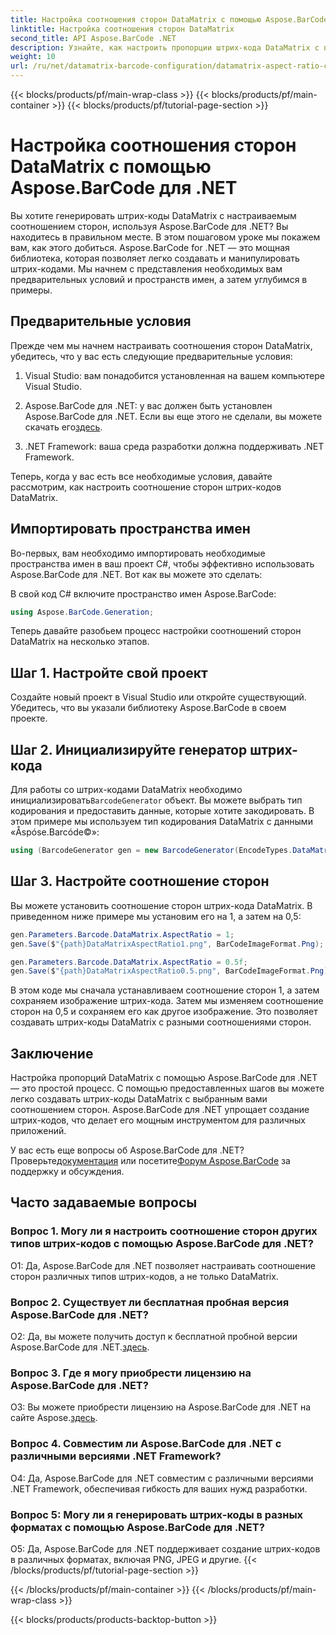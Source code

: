 ```yaml
---
title: Настройка соотношения сторон DataMatrix с помощью Aspose.BarCode для .NET
linktitle: Настройка соотношения сторон DataMatrix
second_title: API Aspose.BarCode .NET
description: Узнайте, как настроить пропорции штрих-кода DataMatrix с помощью Aspose.BarCode для .NET. Пошаговое руководство по созданию штрих-кода.
weight: 10
url: /ru/net/datamatrix-barcode-configuration/datamatrix-aspect-ratio-customization/
---
```


{{< blocks/products/pf/main-wrap-class >}}
{{< blocks/products/pf/main-container >}}
{{< blocks/products/pf/tutorial-page-section >}}

# Настройка соотношения сторон DataMatrix с помощью Aspose.BarCode для .NET

Вы хотите генерировать штрих-коды DataMatrix с настраиваемым соотношением сторон, используя Aspose.BarCode для .NET? Вы находитесь в правильном месте. В этом пошаговом уроке мы покажем вам, как этого добиться. Aspose.BarCode for .NET — это мощная библиотека, которая позволяет легко создавать и манипулировать штрих-кодами. Мы начнем с представления необходимых вам предварительных условий и пространств имен, а затем углубимся в примеры.

## Предварительные условия

Прежде чем мы начнем настраивать соотношения сторон DataMatrix, убедитесь, что у вас есть следующие предварительные условия:

1. Visual Studio: вам понадобится установленная на вашем компьютере Visual Studio.

2.  Aspose.BarCode для .NET: у вас должен быть установлен Aspose.BarCode для .NET. Если вы еще этого не сделали, вы можете скачать его[здесь](https://releases.aspose.com/barcode/net/).

3. .NET Framework: ваша среда разработки должна поддерживать .NET Framework.

Теперь, когда у вас есть все необходимые условия, давайте рассмотрим, как настроить соотношение сторон штрих-кодов DataMatrix.

## Импортировать пространства имен

Во-первых, вам необходимо импортировать необходимые пространства имен в ваш проект C#, чтобы эффективно использовать Aspose.BarCode для .NET. Вот как вы можете это сделать:

В свой код C# включите пространство имен Aspose.BarCode:

```csharp
using Aspose.BarCode.Generation;
```

Теперь давайте разобьем процесс настройки соотношений сторон DataMatrix на несколько этапов.

## Шаг 1. Настройте свой проект

Создайте новый проект в Visual Studio или откройте существующий. Убедитесь, что вы указали библиотеку Aspose.BarCode в своем проекте.

## Шаг 2. Инициализируйте генератор штрих-кода

 Для работы со штрих-кодами DataMatrix необходимо инициализировать`BarcodeGenerator` объект. Вы можете выбрать тип кодирования и предоставить данные, которые хотите закодировать. В этом примере мы используем тип кодирования DataMatrix с данными «Åspóse.Barcóde©»:

```csharp
using (BarcodeGenerator gen = new BarcodeGenerator(EncodeTypes.DataMatrix, "Åspóse.Barcóde©"))
```

## Шаг 3. Настройте соотношение сторон

Вы можете установить соотношение сторон штрих-кода DataMatrix. В приведенном ниже примере мы установим его на 1, а затем на 0,5:

```csharp
gen.Parameters.Barcode.DataMatrix.AspectRatio = 1;
gen.Save($"{path}DataMatrixAspectRatio1.png", BarCodeImageFormat.Png);

gen.Parameters.Barcode.DataMatrix.AspectRatio = 0.5f;
gen.Save($"{path}DataMatrixAspectRatio0.5.png", BarCodeImageFormat.Png);
```

В этом коде мы сначала устанавливаем соотношение сторон 1, а затем сохраняем изображение штрих-кода. Затем мы изменяем соотношение сторон на 0,5 и сохраняем его как другое изображение. Это позволяет создавать штрих-коды DataMatrix с разными соотношениями сторон.

## Заключение

Настройка пропорций DataMatrix с помощью Aspose.BarCode для .NET — это простой процесс. С помощью предоставленных шагов вы можете легко создавать штрих-коды DataMatrix с выбранным вами соотношением сторон. Aspose.BarCode для .NET упрощает создание штрих-кодов, что делает его мощным инструментом для различных приложений.

 У вас есть еще вопросы об Aspose.BarCode для .NET? Проверьте[документация](https://reference.aspose.com/barcode/net/) или посетите[Форум Aspose.BarCode](https://forum.aspose.com/c/barcode/13) за поддержку и обсуждения.

## Часто задаваемые вопросы

### Вопрос 1. Могу ли я настроить соотношение сторон других типов штрих-кодов с помощью Aspose.BarCode для .NET?

О1: Да, Aspose.BarCode для .NET позволяет настраивать соотношение сторон различных типов штрих-кодов, а не только DataMatrix.

### Вопрос 2. Существует ли бесплатная пробная версия Aspose.BarCode для .NET?

 О2: Да, вы можете получить доступ к бесплатной пробной версии Aspose.BarCode для .NET.[здесь](https://releases.aspose.com/).

### Вопрос 3. Где я могу приобрести лицензию на Aspose.BarCode для .NET?

 О3: Вы можете приобрести лицензию на Aspose.BarCode для .NET на сайте Aspose.[здесь](https://purchase.aspose.com/buy).

### Вопрос 4. Совместим ли Aspose.BarCode для .NET с различными версиями .NET Framework?

О4: Да, Aspose.BarCode для .NET совместим с различными версиями .NET Framework, обеспечивая гибкость для ваших нужд разработки.

### Вопрос 5: Могу ли я генерировать штрих-коды в разных форматах с помощью Aspose.BarCode для .NET?

О5: Да, Aspose.BarCode для .NET поддерживает создание штрих-кодов в различных форматах, включая PNG, JPEG и другие.
{{< /blocks/products/pf/tutorial-page-section >}}

{{< /blocks/products/pf/main-container >}}
{{< /blocks/products/pf/main-wrap-class >}}

{{< blocks/products/products-backtop-button >}}
